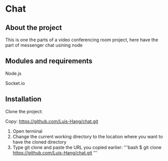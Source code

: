 # Chat

## About the project

This is one the parts of a video conferencing room project, here have the part of messenger chat usining node

## Modules and requirements

Node.js

Socket.io

## Installation 

Clone the project:

Copy: https://github.com/Luis-Hang/chat.git

1. Open terminal
2. Change the current working directory to the location where you want to have the cloned directory
3. Type git clone and paste the URL you copied earlier:
  '''bash
  $ git clone https://github.com/Luis-Hang/chat.git
  '''
